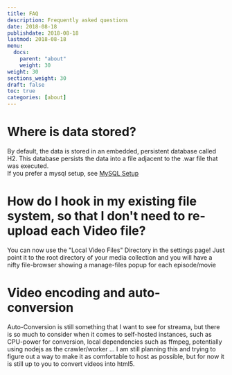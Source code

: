 ```yaml
---
title: FAQ
description: Frequently asked questions
date: 2018-08-18
publishdate: 2018-08-18
lastmod: 2018-08-18
menu:
  docs:
    parent: "about"
    weight: 30
weight: 30
sections_weight: 30
draft: false
toc: true
categories: [about]
---
```


# Where is data stored?
By default, the data is stored in an embedded, persistent database called H2. This database persists the data into a file adjacent to the .war file that was executed.  
If you prefer a mysql setup, see [MySQL Setup](/getting-started/databases/)

# How do I hook in my existing file system, so that I don't need to re-upload each Video file? 
You can now use the "Local Video Files" Directory in the settings page! Just point it to the root directory of your media collection and you will have a nifty file-browser showing a manage-files popup for each episode/movie

# Video encoding and auto-conversion
Auto-Conversion is still something that I want to see for streama, but there is so much to consider when it comes to self-hosted instances, such as CPU-power for conversion, local dependencies such as ffmpeg, potentially using nodejs as the crawler/worker ... I am still planning this and trying to figure out a way to make it as comfortable to host as possible, but for now it is still up to you to convert videos into html5.  

